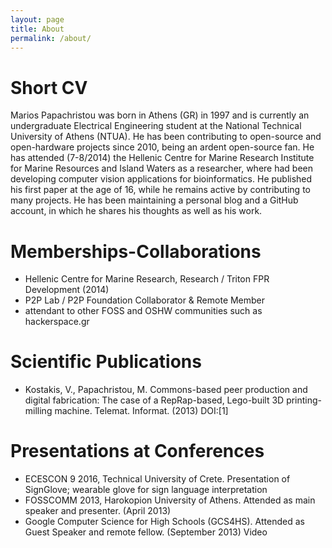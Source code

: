 ```yaml
---
layout: page
title: About
permalink: /about/
---
```


# Short CV

Marios Papachristou was born in Athens (GR) in 1997 and is currently an undergraduate Electrical Engineering student at the National Technical University of Athens (NTUA). He has been contributing to open-source and open-hardware projects since 2010, being an ardent open-source fan. He has attended (7-8/2014) the Hellenic Centre for Marine Research Institute for Marine Resources and Island Waters as a researcher, where had been developing computer vision applications for bioinformatics. He published his first paper at the age of 16, while he remains active by contributing to many projects. He has been maintaining a personal blog and a GitHub account, in which he shares his thoughts as well as his work.


# Memberships-Collaborations

 * Hellenic Centre for Marine Research, Research / Triton FPR Development (2014)
 * P2P Lab / P2P Foundation Collaborator & Remote Member
 * attendant to other FOSS and OSHW communities such as hackerspace.gr

# Scientific Publications

 * Kostakis, V., Papachristou, M. Commons-based peer production and digital fabrication: The case of a RepRap-based, Lego-built 3D printing-milling machine. Telemat. Informat. (2013) DOI:[1]

# Presentations at Conferences

 * ECESCON 9 2016, Technical University of Crete. Presentation of SignGlove; wearable glove for sign language interpretation
 * FOSSCOMM 2013, Harokopion University of Athens. Attended as main speaker and presenter. (April 2013)
 * Google Computer Science for High Schools (GCS4HS). Attended as Guest Speaker and remote fellow. (September 2013) Video
